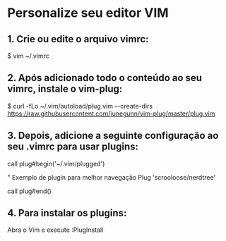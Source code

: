 # Personalize seu editor VIM 

## 1. Crie ou edite o arquivo vimrc:
$ vim ~/.vimrc

## 2. Após adicionado todo o conteúdo ao seu vimrc, instale o vim-plug:
$ curl -fLo ~/.vim/autoload/plug.vim --create-dirs https://raw.githubusercontent.com/junegunn/vim-plug/master/plug.vim

## 3. Depois, adicione a seguinte configuração ao seu .vimrc para usar plugins:
call plug#begin('~/.vim/plugged')

" Exemplo de plugin para melhor navegação
Plug 'scrooloose/nerdtree'

call plug#end()

## 4. Para instalar os plugins:
Abra o Vim e execute :PlugInstall
